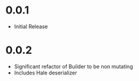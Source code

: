 # 0.0.1

* Initial Release

# 0.0.2

* Significant refactor of Builder to be non mutating
* Includes Hale deserializer